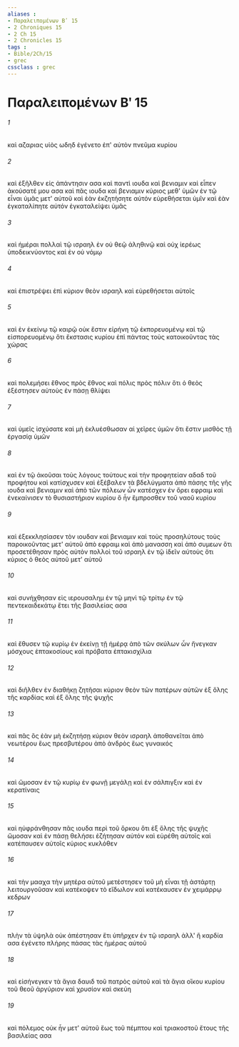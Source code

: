 ```yaml
---
aliases : 
- Παραλειπομένων Βʹ 15
- 2 Chroniques 15
- 2 Ch 15
- 2 Chronicles 15
tags : 
- Bible/2Ch/15
- grec
cssclass : grec
---
```


# Παραλειπομένων Βʹ 15

###### 1
καὶ αζαριας υἱὸς ωδηδ ἐγένετο ἐπ' αὐτὸν πνεῦμα κυρίου
###### 2
καὶ ἐξῆλθεν εἰς ἀπάντησιν ασα καὶ παντὶ ιουδα καὶ βενιαμιν καὶ εἶπεν ἀκούσατέ μου ασα καὶ πᾶς ιουδα καὶ βενιαμιν κύριος μεθ' ὑμῶν ἐν τῷ εἶναι ὑμᾶς μετ' αὐτοῦ καὶ ἐὰν ἐκζητήσητε αὐτόν εὑρεθήσεται ὑμῖν καὶ ἐὰν ἐγκαταλίπητε αὐτόν ἐγκαταλείψει ὑμᾶς
###### 3
καὶ ἡμέραι πολλαὶ τῷ ισραηλ ἐν οὐ θεῷ ἀληθινῷ καὶ οὐχ ἱερέως ὑποδεικνύοντος καὶ ἐν οὐ νόμῳ
###### 4
καὶ ἐπιστρέψει ἐπὶ κύριον θεὸν ισραηλ καὶ εὑρεθήσεται αὐτοῖς
###### 5
καὶ ἐν ἐκείνῳ τῷ καιρῷ οὐκ ἔστιν εἰρήνη τῷ ἐκπορευομένῳ καὶ τῷ εἰσπορευομένῳ ὅτι ἔκστασις κυρίου ἐπὶ πάντας τοὺς κατοικοῦντας τὰς χώρας
###### 6
καὶ πολεμήσει ἔθνος πρὸς ἔθνος καὶ πόλις πρὸς πόλιν ὅτι ὁ θεὸς ἐξέστησεν αὐτοὺς ἐν πάσῃ θλίψει
###### 7
καὶ ὑμεῖς ἰσχύσατε καὶ μὴ ἐκλυέσθωσαν αἱ χεῖρες ὑμῶν ὅτι ἔστιν μισθὸς τῇ ἐργασίᾳ ὑμῶν
###### 8
καὶ ἐν τῷ ἀκοῦσαι τοὺς λόγους τούτους καὶ τὴν προφητείαν αδαδ τοῦ προφήτου καὶ κατίσχυσεν καὶ ἐξέβαλεν τὰ βδελύγματα ἀπὸ πάσης τῆς γῆς ιουδα καὶ βενιαμιν καὶ ἀπὸ τῶν πόλεων ὧν κατέσχεν ἐν ὄρει εφραιμ καὶ ἐνεκαίνισεν τὸ θυσιαστήριον κυρίου ὃ ἦν ἔμπροσθεν τοῦ ναοῦ κυρίου
###### 9
καὶ ἐξεκκλησίασεν τὸν ιουδαν καὶ βενιαμιν καὶ τοὺς προσηλύτους τοὺς παροικοῦντας μετ' αὐτοῦ ἀπὸ εφραιμ καὶ ἀπὸ μανασση καὶ ἀπὸ συμεων ὅτι προσετέθησαν πρὸς αὐτὸν πολλοὶ τοῦ ισραηλ ἐν τῷ ἰδεῖν αὐτοὺς ὅτι κύριος ὁ θεὸς αὐτοῦ μετ' αὐτοῦ
###### 10
καὶ συνήχθησαν εἰς ιερουσαλημ ἐν τῷ μηνὶ τῷ τρίτῳ ἐν τῷ πεντεκαιδεκάτῳ ἔτει τῆς βασιλείας ασα
###### 11
καὶ ἔθυσεν τῷ κυρίῳ ἐν ἐκείνῃ τῇ ἡμέρᾳ ἀπὸ τῶν σκύλων ὧν ἤνεγκαν μόσχους ἑπτακοσίους καὶ πρόβατα ἑπτακισχίλια
###### 12
καὶ διῆλθεν ἐν διαθήκῃ ζητῆσαι κύριον θεὸν τῶν πατέρων αὐτῶν ἐξ ὅλης τῆς καρδίας καὶ ἐξ ὅλης τῆς ψυχῆς
###### 13
καὶ πᾶς ὃς ἐὰν μὴ ἐκζητήσῃ κύριον θεὸν ισραηλ ἀποθανεῖται ἀπὸ νεωτέρου ἕως πρεσβυτέρου ἀπὸ ἀνδρὸς ἕως γυναικός
###### 14
καὶ ὤμοσαν ἐν τῷ κυρίῳ ἐν φωνῇ μεγάλῃ καὶ ἐν σάλπιγξιν καὶ ἐν κερατίναις
###### 15
καὶ ηὐφράνθησαν πᾶς ιουδα περὶ τοῦ ὅρκου ὅτι ἐξ ὅλης τῆς ψυχῆς ὤμοσαν καὶ ἐν πάσῃ θελήσει ἐζήτησαν αὐτόν καὶ εὑρέθη αὐτοῖς καὶ κατέπαυσεν αὐτοῖς κύριος κυκλόθεν
###### 16
καὶ τὴν μααχα τὴν μητέρα αὐτοῦ μετέστησεν τοῦ μὴ εἶναι τῇ ἀστάρτῃ λειτουργοῦσαν καὶ κατέκοψεν τὸ εἴδωλον καὶ κατέκαυσεν ἐν χειμάρρῳ κεδρων
###### 17
πλὴν τὰ ὑψηλὰ οὐκ ἀπέστησαν ἔτι ὑπῆρχεν ἐν τῷ ισραηλ ἀλλ' ἢ καρδία ασα ἐγένετο πλήρης πάσας τὰς ἡμέρας αὐτοῦ
###### 18
καὶ εἰσήνεγκεν τὰ ἅγια δαυιδ τοῦ πατρὸς αὐτοῦ καὶ τὰ ἅγια οἴκου κυρίου τοῦ θεοῦ ἀργύριον καὶ χρυσίον καὶ σκεύη
###### 19
καὶ πόλεμος οὐκ ἦν μετ' αὐτοῦ ἕως τοῦ πέμπτου καὶ τριακοστοῦ ἔτους τῆς βασιλείας ασα
